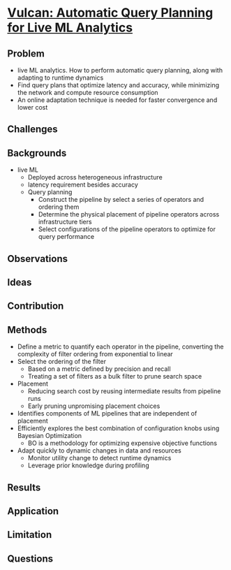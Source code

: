 # [Vulcan: Automatic Query Planning for Live ML Analytics](https://yiwenzhang92.github.io/assets/docs/vulcan-nsdi24.pdf)
## Problem
- live ML analytics. How to perform automatic query planning, along with adapting to runtime dynamics
- Find query plans that optimize latency and accuracy, while minimizing the network and compute resource consumption
- An online adaptation technique is needed for faster convergence and lower cost
## Challenges

## Backgrounds
- live ML
    - Deployed across heterogeneous infrastructure
    - latency requirement besides accuracy
    - Query planning
        - Construct the pipeline by select a series of operators and ordering them
        - Determine the physical placement of pipeline operators across infrastructure tiers
        - Select configurations of the pipeline operators to optimize for query performance
## Observations

## Ideas

## Contribution

## Methods
- Define a metric to quantify each operator in the pipeline, converting the complexity of filter ordering from exponential to linear
- Select the ordering of the filter
    - Based on a metric defined by precision and recall
    - Treating a set of filters as a bulk filter to prune search space
- Placement
    - Reducing search cost by reusing intermediate results from pipeline runs
    - Early pruning unpromising placement choices
- Identifies components of ML pipelines that are independent of placement
- Efficiently explores the best combination of configuration knobs using Bayesian Optimization
    - BO is a methodology for optimizing expensive objective functions
- Adapt quickly to dynamic changes in data and resources
    - Monitor utility change to detect runtime dynamics
    - Leverage prior knowledge during profiling
## Results

## Application

## Limitation

## Questions